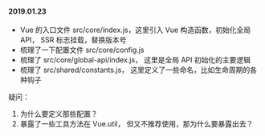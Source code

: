 #### 2019.01.23

- Vue 的入口文件 src/core/index.js，这里引入 Vue 构造函数，初始化全局 API， SSR 标志挂载，替换版本号
- 梳理了一下配置文件 src/core/config.js
- 梳理了 src/core/global-api/index.js， 这里是全局 API 初始化的主要逻辑
- 梳理了 src/shared/constants.js， 这里定义了一些命名，比如生命周期的各种钩子

疑问：

1. 为什么要定义那些配置？
2. 暴露了一些工具方法在 Vue.util， 但又不推荐使用，那为什么要暴露出去？
